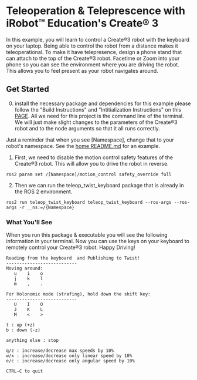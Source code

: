 # Teleoperation & Teleprescence with iRobot™ Education's Create® 3

In this example, you will learn to control a Create®3 robot with the keyboard on your laptop. Being able to control the robot from a distance makes it teleoperational. To make it have telepresence, design a phone stand that can attach to the top of the Create®3 robot. Facetime or Zoom into your phone so you can see the environment where you are driving the robot. This allows you to feel present as your robot navigates around. 

## Get Started

0. install the necessary package and dependencies for this example please follow the "Build Instructions" and "Intitialization Instructions" on this [PAGE](https://github.com/iRobotEducation/create3_examples). All we need for this project is the command line of the terminal. We will just make slight changes to the parameters of the Create®3 robot and to the node arguments so that it all runs correctly. 

Just a reminder that when you see [Namespace], change that to your robot's namespace. See the [home README.md](https://github.com/brianabouchard/Tufts_Create3_Examples) for an example.

1. First, we need to disable the motion control safety features of the Create®3 robot. This will allow you to drive the robot in reverse. 

```
ros2 param set /[Namespace]/motion_control safety_override full
```

2. Then we can run the teleop_twist_keyboard package that is already in the ROS 2 environment. 

```
ros2 run teleop_twist_keyboard teleop_twist_keyboard --ros-args --ros-args -r __ns:=/{Namespace}
```

### What You'll See

When you run this package & executable you will see the following information in your terminal. Now you can use the keys on your keyboard to remotely control your Create®3 robot. Happy Driving!

```
Reading from the keyboard  and Publishing to Twist!
---------------------------
Moving around:
   u    i    o
   j    k    l
   m    ,    .

For Holonomic mode (strafing), hold down the shift key:
---------------------------
   U    I    O
   J    K    L
   M    <    >

t : up (+z)
b : down (-z)

anything else : stop

q/z : increase/decrease max speeds by 10%
w/x : increase/decrease only linear speed by 10%
e/c : increase/decrease only angular speed by 10%

CTRL-C to quit
```
